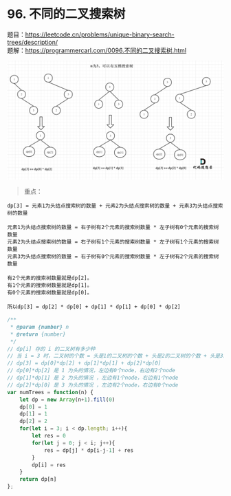 # 96. 不同的二叉搜索树 

题目：https://leetcode.cn/problems/unique-binary-search-trees/description/     
题解：https://programmercarl.com/0096.不同的二叉搜索树.html      


![plot](./img/20210107093226241.png)

> 重点：

    dp[3] = 元素1为头结点搜索树的数量 + 元素2为头结点搜索树的数量 + 元素3为头结点搜索树的数量    

    元素1为头结点搜索树的数量 = 右子树有2个元素的搜索树数量 * 左子树有0个元素的搜索树数量        
    元素2为头结点搜索树的数量 = 右子树有1个元素的搜索树数量 * 左子树有1个元素的搜索树数量       
    元素3为头结点搜索树的数量 = 右子树有0个元素的搜索树数量 * 左子树有2个元素的搜索树数量

    有2个元素的搜索树数量就是dp[2]。    
    有1个元素的搜索树数量就是dp[1]。      
    有0个元素的搜索树数量就是dp[0]。      

    所以dp[3] = dp[2] * dp[0] + dp[1] * dp[1] + dp[0] * dp[2]       

```js
/**
 * @param {number} n
 * @return {number}
 */
// dp[i] 存的 i 的二叉树有多少种 
// 当 i = 3 时，二叉树的个数 = 头是1的二叉树的个数 + 头是2的二叉树的个数 + 头是3的二叉树的个数
// dp[3] = dp[0]*dp[2] + dp[1]*dp[1] + dp[2]*dp[0]
// dp[0]*dp[2] 是 1 为头的情况，左边有0个node，右边有2个node 
// dp[1]*dp[1] 是 2 为头的情况 ，左边有1个node，右边有1个node 
// dp[2]*dp[0] 是 3 为头的情况 ，左边有2个node，右边有0个node 
var numTrees = function(n) {
    let dp = new Array(n+1).fill(0)
    dp[0] = 1
    dp[1] = 1
    dp[2] = 2
    for(let i = 3; i < dp.length; i++){
        let res = 0 
        for(let j = 0; j < i; j++){
            res = dp[j] * dp[i-j-1] + res 
        }
        dp[i] = res
    }
    return dp[n]
};
```
